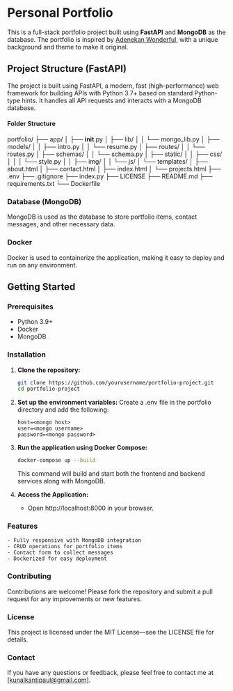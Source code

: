 # Personal Portfolio

This is a full-stack portfolio project built using **FastAPI** and **MongoDB** as the database. The portfolio is inspired by [Adenekan Wonderful](https://www.codewonders.dev/), with a unique background and theme to make it original.

## Project Structure (FastAPI)

The project is built using FastAPI, a modern,
fast (high-performance) web framework for building APIs with Python 3.7+ based on standard Python-type hints.
It handles all API requests and interacts with a MongoDB database.

#### Folder Structure

portfolio/ 
├── app/ 
│ ├── __init__.py
│ ├── lib/ 
│ │ └── mongo_lib.py
│ ├── models/ 
│ │ ├── intro.py
│ │ └── resume.py
│ ├── routes/ 
│ │ └── routes.py
│ ├── schemas/ 
│ │ └── schema.py
│ ├── static/ 
│ │ ├── css/ 
│ │ │ └── style.py
│ │ ├── img/ 
│ │ └── js/ 
│ └── templates/ 
│   ├── about.html
│   ├── contact.html
│   ├── index.html
│   └── projects.html
├── .env 
├── .gitignore 
├── index.py 
├── LICENSE 
├── README.md 
├── requirements.txt
└── Dockerfile 


### Database (MongoDB)

MongoDB is used as the database to store portfolio items, contact messages, and other necessary data.

### Docker

Docker is used to containerize the application, making it easy to deploy and run on any environment.

## Getting Started

### Prerequisites

- Python 3.9+
- Docker
- MongoDB

### Installation

1. **Clone the repository:**

    ```bash
    git clone https://github.com/yourusername/portfolio-project.git
    cd portfolio-project
    ```

2. **Set up the environment variables:**
    Create a .env file in the portfolio directory and add the following:
    ```env
    host=<mongo host>
    user=<mongo username>
    password=<mongo password>
    ```

3. **Run the application using Docker Compose:**
    ```bash
    docker-compose up --build
    ```
    This command will build and start both the frontend and backend services along with MongoDB.

4. **Access the Application:**
    - Open http://localhost:8000 in your browser.

### Features
    - Fully responsive with MongoDB integration
    - CRUD operations for portfolio items
    - Contact form to collect messages
    - Dockerized for easy deployment

### Contributing
Contributions are welcome! Please fork the repository and submit a pull request for any improvements or new features.

### License
This project is licensed under the MIT License—see the LICENSE file for details.

### Contact
If you have any questions or feedback, please feel free to contact me at [kunalkantipaul@gmail.com].